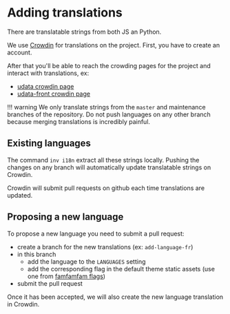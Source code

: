 # Adding translations

There are translatable strings from both JS an Python.

We use [Crowdin][crowdin] for translations on the project.
First, you have to create an account.

After that you'll be able to reach the crowding pages for the project and interact with translations, ex:
- [udata crowdin page][crowdin-udata]
- [udata-front crowdin page][crowdin-udata-front]

!!! warning
    We only translate strings from the `master` and maintenance branches of the repository.
    Do not push languages on any other branch because merging translations is incredibly painful.


## Existing languages

The command `inv i18n` extract all these strings locally.
Pushing the changes on any branch will automatically update translatable strings on Crowdin.

Crowdin will submit pull requests on github each time translations are updated.


## Proposing a new language

To propose a new language you need to submit a pull request:

* create a branch for the new translations (ex: `add-language-fr`)
* in this branch
    - add the language to the `LANGUAGES` setting
    - add the corresponding flag in the default theme static assets (use one from [famfamfam flags][famfamfam-flags])
* submit the pull request

Once it has been accepted, we will also create the new language translation in Crowdin.


[crowdin]: https://crowdin.com
[crowdin-udata]: https://crowdin.com/project/udata
[crowdin-udata-front]: https://crowdin.com/project/udata-front
[famfamfam-flags]: http://www.famfamfam.com/lab/icons/flags/
